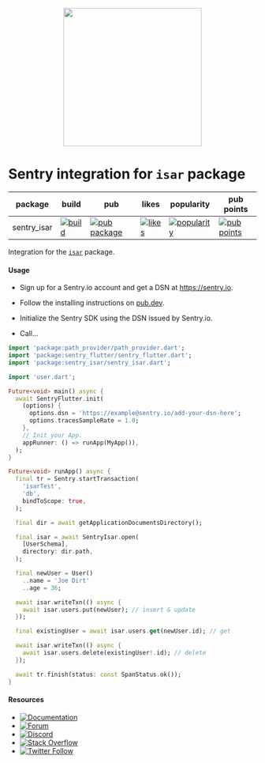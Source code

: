 <p align="center">
  <a href="https://sentry.io" target="_blank" align="center">
    <img src="https://sentry-brand.storage.googleapis.com/sentry-logo-black.png" width="280">
  </a>
  <br />
</p>

Sentry integration for `isar` package
===========

| package | build | pub | likes | popularity | pub points |
| ------- | ------- | ------- | ------- | ------- | ------- |
| sentry_isar | [![build](https://github.com/getsentry/sentry-dart/actions/workflows/isar.yml/badge.svg?branch=main)](https://github.com/getsentry/sentry-dart/actions?query=workflow%3Asentry-isar) | [![pub package](https://img.shields.io/pub/v/sentry_isar.svg)](https://pub.dev/packages/sentry_isar) | [![likes](https://img.shields.io/pub/likes/sentry_isar)](https://pub.dev/packages/sentry_isar/score) | [![popularity](https://img.shields.io/pub/popularity/sentry_isar)](https://pub.dev/packages/sentry_isar/score) | [![pub points](https://img.shields.io/pub/points/sentry_isar)](https://pub.dev/packages/sentry_isar/score)

Integration for the [`isar`](https://pub.dev/packages/isar) package.

#### Usage

- Sign up for a Sentry.io account and get a DSN at https://sentry.io.

- Follow the installing instructions on [pub.dev](https://pub.dev/packages/sentry/install).

- Initialize the Sentry SDK using the DSN issued by Sentry.io.

- Call...

```dart
import 'package:path_provider/path_provider.dart';
import 'package:sentry_flutter/sentry_flutter.dart';
import 'package:sentry_isar/sentry_isar.dart';

import 'user.dart';

Future<void> main() async {
  await SentryFlutter.init(
    (options) {
      options.dsn = 'https://example@sentry.io/add-your-dsn-here';
      options.tracesSampleRate = 1.0;
    },
    // Init your App.
    appRunner: () => runApp(MyApp()),
  );
}

Future<void> runApp() async {
  final tr = Sentry.startTransaction(
    'isarTest',
    'db',
    bindToScope: true,
  );

  final dir = await getApplicationDocumentsDirectory();

  final isar = await SentryIsar.open(
    [UserSchema],
    directory: dir.path,
  );

  final newUser = User()
    ..name = 'Joe Dirt'
    ..age = 36;

  await isar.writeTxn(() async {
    await isar.users.put(newUser); // insert & update
  });

  final existingUser = await isar.users.get(newUser.id); // get

  await isar.writeTxn(() async {
    await isar.users.delete(existingUser!.id); // delete
  });

  await tr.finish(status: const SpanStatus.ok());
}
```

#### Resources

* [![Documentation](https://img.shields.io/badge/documentation-sentry.io-green.svg)](https://docs.sentry.io/platforms/dart/)
* [![Forum](https://img.shields.io/badge/forum-sentry-green.svg)](https://forum.sentry.io/c/sdks)
* [![Discord](https://img.shields.io/discord/621778831602221064)](https://discord.gg/Ww9hbqr)
* [![Stack Overflow](https://img.shields.io/badge/stack%20overflow-sentry-green.svg)](https://stackoverflow.com/questions/tagged/sentry)
* [![Twitter Follow](https://img.shields.io/twitter/follow/getsentry?label=getsentry&style=social)](https://twitter.com/intent/follow?screen_name=getsentry)
